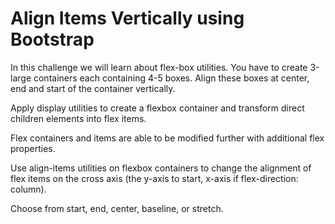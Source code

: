 # Align Items Vertically using Bootstrap

In this challenge we will learn about flex-box utilities.
You have to create 3-large containers each containing 4-5 boxes. Align these boxes at center, end and start of the container vertically. 

Apply display utilities to create a flexbox container and 
transform direct children elements into flex items.

Flex containers and items are able to be modified further with 
additional flex properties.

Use align-items utilities on flexbox containers to change the alignment of flex items 
on the cross axis (the y-axis to start, x-axis if flex-direction: column). 

Choose from start, end, center, baseline, or stretch.
